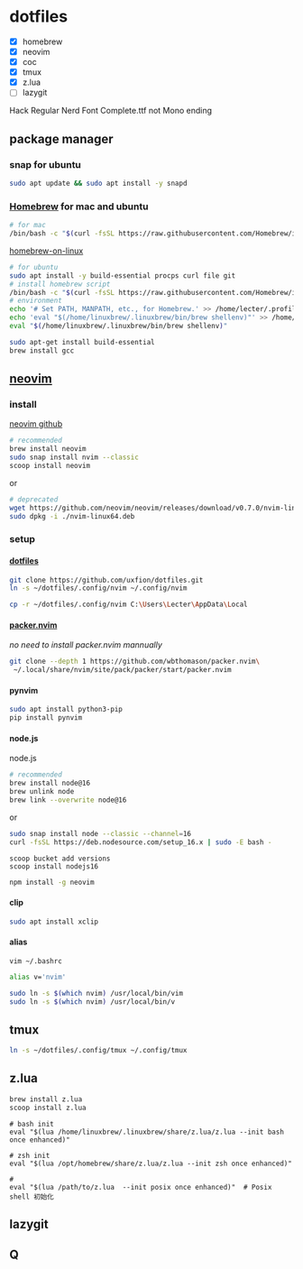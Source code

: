 # dotfiles

- [x] homebrew
- [x] neovim
- [x] coc
- [x] tmux
- [x] z.lua
- [ ] lazygit

Hack Regular Nerd Font Complete.ttf
not Mono ending

## package manager

### snap for ubuntu

```bash
sudo apt update && sudo apt install -y snapd
```

### [Homebrew](https://brew.sh) for mac and ubuntu

```bash
# for mac
/bin/bash -c "$(curl -fsSL https://raw.githubusercontent.com/Homebrew/install/HEAD/install.sh)"
```

[homebrew-on-linux](https://docs.brew.sh/Homebrew-on-Linux)

```bash
# for ubuntu
sudo apt install -y build-essential procps curl file git
# install homebrew script
/bin/bash -c "$(curl -fsSL https://raw.githubusercontent.com/Homebrew/install/HEAD/install.sh)"
# environment
echo '# Set PATH, MANPATH, etc., for Homebrew.' >> /home/lecter/.profile
echo 'eval "$(/home/linuxbrew/.linuxbrew/bin/brew shellenv)"' >> /home/lecter/.profile
eval "$(/home/linuxbrew/.linuxbrew/bin/brew shellenv)"

sudo apt-get install build-essential
brew install gcc
```

## [neovim](https://neovim.io)

### install

[neovim github](https://github.com/neovim/neovim)

```bash
# recommended
brew install neovim
sudo snap install nvim --classic
scoop install neovim
```

or

```bash
# deprecated
wget https://github.com/neovim/neovim/releases/download/v0.7.0/nvim-linux64.deb
sudo dpkg -i ./nvim-linux64.deb
```

### setup

#### [dotfiles](https://github.com/uxfion/dotfiles)

```bash
git clone https://github.com/uxfion/dotfiles.git
ln -s ~/dotfiles/.config/nvim ~/.config/nvim

cp -r ~/dotfiles/.config/nvim C:\Users\Lecter\AppData\Local
```

#### [packer.nvim](https://github.com/wbthomason/packer.nvim)

*no need to install packer.nvim mannually*

```bash
git clone --depth 1 https://github.com/wbthomason/packer.nvim\
 ~/.local/share/nvim/site/pack/packer/start/packer.nvim
```

#### pynvim

```bash
sudo apt install python3-pip
pip install pynvim
```

#### node.js

node.js

```bash
# recommended
brew install node@16
brew unlink node
brew link --overwrite node@16
```

or

```bash
sudo snap install node --classic --channel=16
curl -fsSL https://deb.nodesource.com/setup_16.x | sudo -E bash -
```

```
scoop bucket add versions
scoop install nodejs16
```

```bash
npm install -g neovim
```

#### clip

```bash
sudo apt install xclip
```

#### alias

`vim ~/.bashrc`

```bash
alias v='nvim'
```

```bash
sudo ln -s $(which nvim) /usr/local/bin/vim
sudo ln -s $(which nvim) /usr/local/bin/v
```

## tmux

```bash
ln -s ~/dotfiles/.config/tmux ~/.config/tmux
```

## z.lua

```bash
brew install z.lua
scoop install z.lua
```

```
# bash init
eval "$(lua /home/linuxbrew/.linuxbrew/share/z.lua/z.lua --init bash once enhanced)"

# zsh init
eval "$(lua /opt/homebrew/share/z.lua/z.lua --init zsh once enhanced)"

# 
eval "$(lua /path/to/z.lua  --init posix once enhanced)"  # Posix shell 初始化
```

## lazygit

## Q

